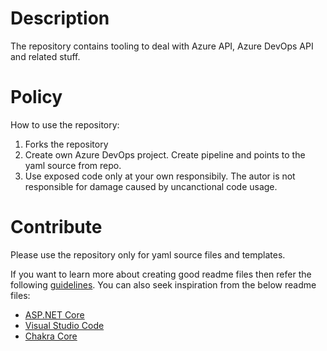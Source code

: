 # Description 
The repository contains tooling to deal with Azure API, Azure DevOps API and related stuff.

# Policy
How to use the repository:
1.	Forks the repository
2.	Create own Azure DevOps project. Create pipeline and points to the yaml source from repo.
3.	Use exposed code only at your own responsibily. The autor is not responsible for damage caused by uncanctional code usage.

# Contribute
Please use the repository only for yaml source files and templates. 

If you want to learn more about creating good readme files then refer the following [guidelines](https://docs.microsoft.com/en-us/azure/devops/repos/git/create-a-readme?view=azure-devops). You can also seek inspiration from the below readme files:
- [ASP.NET Core](https://github.com/aspnet/Home)
- [Visual Studio Code](https://github.com/Microsoft/vscode)
- [Chakra Core](https://github.com/Microsoft/ChakraCore)
